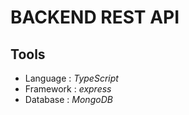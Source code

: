 # BACKEND REST API

## **Tools**

- Language : _TypeScript_
- Framework : _express_
- Database : _MongoDB_
